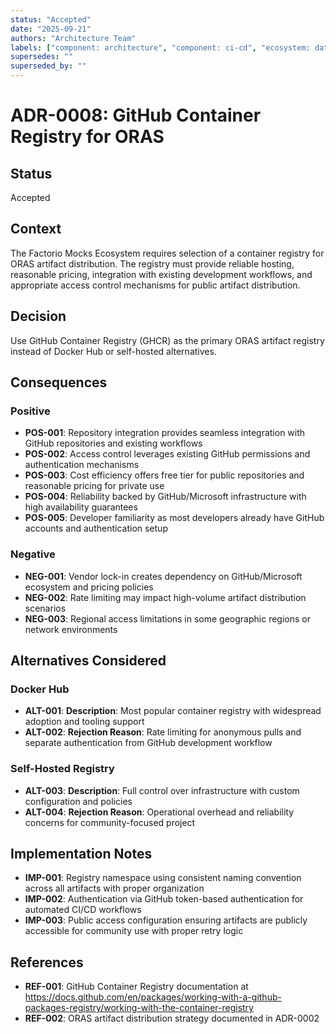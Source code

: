 ```yaml
---
status: "Accepted"
date: "2025-09-21"
authors: "Architecture Team"
labels: ["component: architecture", "component: ci-cd", "ecosystem: data"]
supersedes: ""
superseded_by: ""
---
```


# ADR-0008: GitHub Container Registry for ORAS

## Status

Accepted

## Context

The Factorio Mocks Ecosystem requires selection of a container registry for ORAS artifact distribution. The registry
must provide reliable hosting, reasonable pricing, integration with existing development workflows, and appropriate
access control mechanisms for public artifact distribution.

## Decision

Use GitHub Container Registry (GHCR) as the primary ORAS artifact registry instead of Docker Hub or self-hosted
alternatives.

## Consequences

### Positive

- **POS-001**: Repository integration provides seamless integration with GitHub repositories and existing workflows
- **POS-002**: Access control leverages existing GitHub permissions and authentication mechanisms
- **POS-003**: Cost efficiency offers free tier for public repositories and reasonable pricing for private use
- **POS-004**: Reliability backed by GitHub/Microsoft infrastructure with high availability guarantees
- **POS-005**: Developer familiarity as most developers already have GitHub accounts and authentication setup

### Negative

- **NEG-001**: Vendor lock-in creates dependency on GitHub/Microsoft ecosystem and pricing policies
- **NEG-002**: Rate limiting may impact high-volume artifact distribution scenarios
- **NEG-003**: Regional access limitations in some geographic regions or network environments

## Alternatives Considered

### Docker Hub

- **ALT-001**: **Description**: Most popular container registry with widespread adoption and tooling support
- **ALT-002**: **Rejection Reason**: Rate limiting for anonymous pulls and separate authentication from GitHub
  development workflow

### Self-Hosted Registry

- **ALT-003**: **Description**: Full control over infrastructure with custom configuration and policies
- **ALT-004**: **Rejection Reason**: Operational overhead and reliability concerns for community-focused project

## Implementation Notes

- **IMP-001**: Registry namespace using consistent naming convention across all artifacts with proper organization
- **IMP-002**: Authentication via GitHub token-based authentication for automated CI/CD workflows
- **IMP-003**: Public access configuration ensuring artifacts are publicly accessible for community use with proper
  retry logic

## References

- **REF-001**: GitHub Container Registry documentation at <https://docs.github.com/en/packages/working-with-a-github-packages-registry/working-with-the-container-registry>
- **REF-002**: ORAS artifact distribution strategy documented in ADR-0002
